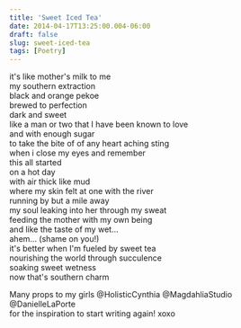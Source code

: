 ```yaml
---
title: 'Sweet Iced Tea'
date: 2014-04-17T13:25:00.004-06:00
draft: false
slug: sweet-iced-tea
tags: [Poetry]
---
```


it's like mother's milk to me  
my southern extraction  
black and orange pekoe  
brewed to perfection  
dark and sweet  
like a man or two that I have been known to love  
and with enough sugar  
to take the bite of of any heart aching sting  
when i close my eyes and remember  
this all started  
on a hot day  
with air thick like mud  
where my skin felt at one with the river  
running by but a mile away  
my soul leaking into her through my sweat  
feeding the mother with my own being  
and like the taste of my wet...  
ahem... (shame on you!)  
it's better when I'm fueled by sweet tea  
nourishing the world through succulence  
soaking sweet wetness  
now that's southern charm  
  
Many props to my girls @HolisticCynthia @MagdahliaStudio @DanielleLaPorte  
for the inspiration to start writing again! xoxo